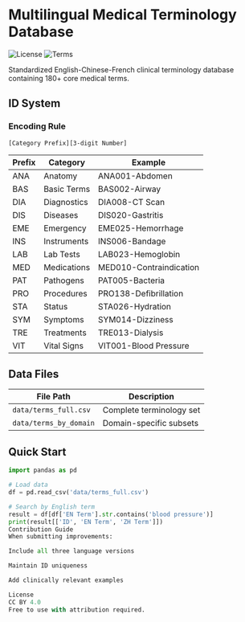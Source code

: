 # Multilingual Medical Terminology Database

![License](https://img.shields.io/badge/License-CC_BY_4.0-blue) 
![Terms](https://img.shields.io/badge/Terms-180+-green)

Standardized English-Chinese-French clinical terminology database containing 180+ core medical terms.

## ID System

### Encoding Rule
`[Category Prefix][3-digit Number]`

| Prefix | Category        | Example            |
|--------|-----------------|--------------------|
| ANA    | Anatomy               | ANA001-Abdomen            |
| BAS    | Basic Terms           | BAS002-Airway             |
| DIA    | Diagnostics           | DIA008-CT Scan            |
| DIS    | Diseases              | DIS020-Gastritis          |
| EME    | Emergency             | EME025-Hemorrhage         |
| INS    | Instruments           | INS006-Bandage            |
| LAB    | Lab Tests             | LAB023-Hemoglobin         |
| MED    | Medications           | MED010-Contraindication   |
| PAT    | Pathogens             | PAT005-Bacteria           |
| PRO    | Procedures            | PRO138-Defibrillation     |
| STA    | Status                | STA026-Hydration          |
| SYM    | Symptoms              | SYM014-Dizziness          |
| TRE    | Treatments            | TRE013-Dialysis           |
| VIT    | Vital Signs           | VIT001-Blood Pressure     |

## Data Files

| File Path               | Description               |
|-------------------------|---------------------------|
| `data/terms_full.csv`   | Complete terminology set  |
| `data/terms_by_domain`  | Domain-specific subsets   |

## Quick Start

```python
import pandas as pd

# Load data
df = pd.read_csv('data/terms_full.csv')

# Search by English term
result = df[df['EN Term'].str.contains('blood pressure')]
print(result[['ID', 'EN Term', 'ZH Term']])
Contribution Guide
When submitting improvements:

Include all three language versions

Maintain ID uniqueness

Add clinically relevant examples

License
CC BY 4.0
Free to use with attribution required.

